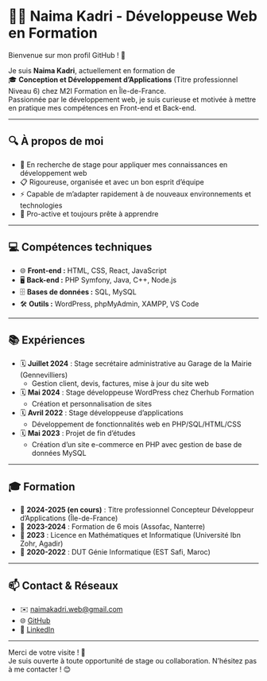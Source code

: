 # 👩‍💻 Naima Kadri - Développeuse Web en Formation

Bienvenue sur mon profil GitHub ! 👋

Je suis **Naima Kadri**, actuellement en formation de  
🎓 **Conception et Développement d’Applications** (Titre professionnel Niveau 6) chez M2I Formation en Île-de-France.  
Passionnée par le développement web, je suis curieuse et motivée à mettre en pratique mes compétences en Front-end et Back-end.

---

## 🔍 À propos de moi

- 🔎 En recherche de stage pour appliquer mes connaissances en développement web  
- 📋 Rigoureuse, organisée et avec un bon esprit d’équipe  
- ⚡ Capable de m’adapter rapidement à de nouveaux environnements et technologies  
- 🚀 Pro-active et toujours prête à apprendre  

---

## 💻 Compétences techniques

- 🌐 **Front-end :** HTML, CSS, React, JavaScript  
- 🖥️ **Back-end :** PHP Symfony, Java, C++, Node.js  
- 🗄️ **Bases de données :** SQL, MySQL  
- 🛠️ **Outils :** WordPress, phpMyAdmin, XAMPP, VS Code  

---

## 📚 Expériences

- 🗓️ **Juillet 2024** : Stage secrétaire administrative au Garage de la Mairie (Gennevilliers)  
  - Gestion client, devis, factures, mise à jour du site web  
- 🗓️ **Mai 2024** : Stage développeuse WordPress chez Cherhub Formation  
  - Création et personnalisation de sites  
- 🗓️ **Avril 2022** : Stage développeuse d’applications  
  - Développement de fonctionnalités web en PHP/SQL/HTML/CSS  
- 🗓️ **Mai 2023** : Projet de fin d’études  
  - Création d’un site e-commerce en PHP avec gestion de base de données MySQL  

---

## 🎓 Formation

- 📅 **2024-2025 (en cours)** : Titre professionnel Concepteur Développeur d’Applications (Île-de-France)  
- 📅 **2023-2024** : Formation de 6 mois (Assofac, Nanterre)  
- 📅 **2023** : Licence en Mathématiques et Informatique (Université Ibn Zohr, Agadir)  
- 📅 **2020-2022** : DUT Génie Informatique (EST Safi, Maroc)  

---

## 📫 Contact & Réseaux

- ✉️ naimakadri.web@gmail.com  
- 🌐 [GitHub](https://github.com/Nima-kad)  
- 🔗 [LinkedIn](http://www.linkedin.com/in/naima-kadri)  

---

Merci de votre visite ! 🚀  
Je suis ouverte à toute opportunité de stage ou collaboration. N’hésitez pas à me contacter ! 😊
